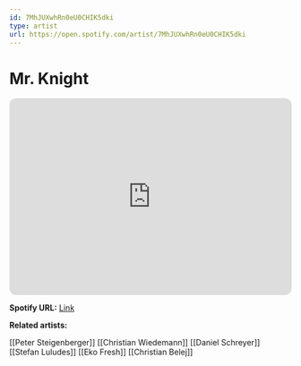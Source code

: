 ```yaml
---
id: 7MhJUXwhRn0eU0CHIK5dki
type: artist
url: https://open.spotify.com/artist/7MhJUXwhRn0eU0CHIK5dki
---
```

# Mr. Knight

<iframe style="border-radius:12px" src="https://open.spotify.com/embed/artist/7MhJUXwhRn0eU0CHIK5dki" width="100%" height="352" frameBorder="0" allowfullscreen="" allow="autoplay; clipboard-write; encrypted-media; fullscreen; picture-in-picture" loading="lazy"></iframe>

**Spotify URL:** [Link](https://open.spotify.com/artist/7MhJUXwhRn0eU0CHIK5dki)

**Related artists:**

[[Peter Steigenberger]]
[[Christian Wiedemann]]
[[Daniel Schreyer]]
[[Stefan Luludes]]
[[Eko Fresh]]
[[Christian Belej]]
